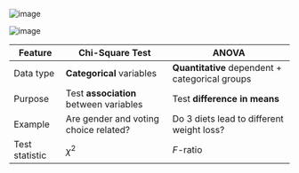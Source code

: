 ![image](https://github.com/user-attachments/assets/4a73b5f9-a208-4d89-abef-51a24dbe8f07)


![image](https://github.com/user-attachments/assets/ae738786-9b39-416d-beca-c94a15e18fe8)

| Feature        | **Chi-Square Test**                    | **ANOVA**                                       |
| -------------- | -------------------------------------- | ----------------------------------------------- |
| Data type      | **Categorical** variables              | **Quantitative** dependent + categorical groups |
| Purpose        | Test **association** between variables | Test **difference in means**                    |
| Example        | Are gender and voting choice related?  | Do 3 diets lead to different weight loss?       |
| Test statistic | $\chi^2$                               | $F$-ratio                                       |


